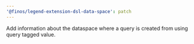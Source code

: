 ```yaml
---
'@finos/legend-extension-dsl-data-space': patch
---
```


Add information about the dataspace where a query is created from using query tagged value.
